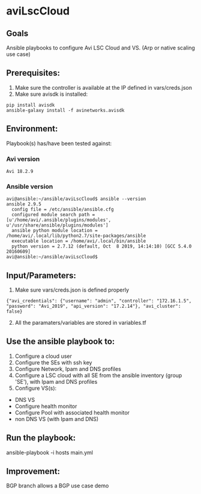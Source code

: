 # aviLscCloud

## Goals
Ansible playbooks to configure Avi LSC Cloud and VS. (Arp or native scaling use case)

## Prerequisites:
1. Make sure the controller is available at the IP defined in vars/creds.json
2. Make sure avisdk is installed:
```
pip install avisdk
ansible-galaxy install -f avinetworks.avisdk
```

## Environment:

Playbook(s) has/have been tested against:

### Avi version

```
Avi 18.2.9
```

### Ansible version

```
avi@ansible:~/ansible/aviLscCloud$ ansible --version
ansible 2.9.5
  config file = /etc/ansible/ansible.cfg
  configured module search path = [u'/home/avi/.ansible/plugins/modules', u'/usr/share/ansible/plugins/modules']
  ansible python module location = /home/avi/.local/lib/python2.7/site-packages/ansible
  executable location = /home/avi/.local/bin/ansible
  python version = 2.7.12 (default, Oct  8 2019, 14:14:10) [GCC 5.4.0 20160609]
avi@ansible:~/ansible/aviLscCloud$
```

## Input/Parameters:

1. Make sure vars/creds.json is defined properly
```
{"avi_credentials": {"username": "admin", "controller": "172.16.1.5", "password": "Avi_2019", "api_version": "17.2.14"}, "avi_cluster": false}
```
2. All the paramaters/variables are stored in variables.tf


## Use the ansible playbook to:
1. Configure a cloud user
2. Configure the SEs with ssh key
3. Configure Network, Ipam and DNS profiles
3. Configure a LSC cloud with all SE from the ansible inventory (group 'SE'), with Ipam and DNS profiles
5. Configure VS(s):
- DNS VS
- Configure health monitor
- Configure Pool with associated health monitor
- non DNS VS (with Ipam and DNS)


## Run the playbook:
ansible-playbook -i hosts main.yml

## Improvement:
BGP branch allows a BGP use case demo
